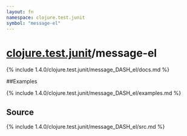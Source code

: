 ```yaml
---
layout: fn
namespace: clojure.test.junit
symbol: "message-el"
---
```


# [clojure.test.junit](../)/message-el

{% include 1.4.0/clojure.test.junit/message_DASH_el/docs.md %}

##Examples

{% include 1.4.0/clojure.test.junit/message_DASH_el/examples.md %}
## Source
{% include 1.4.0/clojure.test.junit/message_DASH_el/src.md %}

